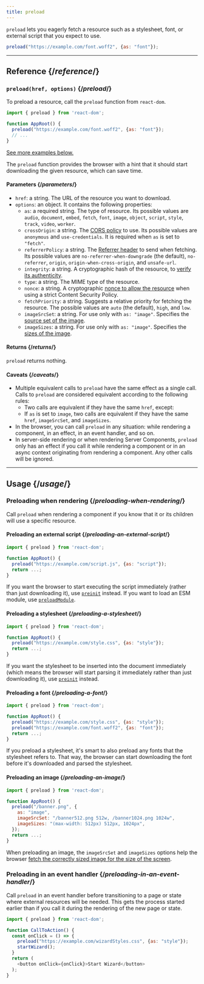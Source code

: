```yaml
---
title: preload
---
```


<Intro>

`preload` lets you eagerly fetch a resource such as a stylesheet, font, or external script that you expect to use.

```js
preload("https://example.com/font.woff2", {as: "font"});
```

</Intro>

<InlineToc />

---

## Reference {/*reference*/}

### `preload(href, options)` {/*preload*/}

To preload a resource, call the `preload` function from `react-dom`.

```js
import { preload } from 'react-dom';

function AppRoot() {
  preload("https://example.com/font.woff2", {as: "font"});
  // ...
}

```

[See more examples below.](#usage)

The `preload` function provides the browser with a hint that it should start downloading the given resource, which can save time.

#### Parameters {/*parameters*/}

* `href`: a string. The URL of the resource you want to download.
* `options`: an object. It contains the following properties:
  *  `as`: a required string. The type of resource. Its possible values are `audio`, `document`, `embed`, `fetch`, `font`, `image`, `object`, `script`, `style`, `track`, `video`, `worker`.
  *  `crossOrigin`: a string. The [CORS policy](https://developer.mozilla.org/en-US/docs/Web/HTML/Attributes/crossorigin) to use. Its possible values are `anonymous` and `use-credentials`. It is required when `as` is set to `"fetch"`.
  *  `referrerPolicy`: a string. The [Referrer header](https://developer.mozilla.org/en-US/docs/Web/HTML/Element/link#referrerpolicy) to send when fetching. Its possible values are `no-referrer-when-downgrade` (the default), `no-referrer`, `origin`, `origin-when-cross-origin`, and `unsafe-url`.
  *  `integrity`: a string. A cryptographic hash of the resource, to [verify its authenticity](https://developer.mozilla.org/en-US/docs/Web/Security/Subresource_Integrity).
  *  `type`: a string. The MIME type of the resource.
  *  `nonce`: a string. A cryptographic [nonce to allow the resource](https://developer.mozilla.org/en-US/docs/Web/HTML/Global_attributes/nonce) when using a strict Content Security Policy. 
  *  `fetchPriority`: a string. Suggests a relative priority for fetching the resource. The possible values are `auto` (the default), `high`, and `low`.
  *  `imageSrcSet`: a string. For use only with `as: "image"`. Specifies the [source set of the image](https://developer.mozilla.org/en-US/docs/Learn/HTML/Multimedia_and_embedding/Responsive_images).
  *  `imageSizes`: a string. For use only with `as: "image"`. Specifies the [sizes of the image](https://developer.mozilla.org/en-US/docs/Learn/HTML/Multimedia_and_embedding/Responsive_images).



#### Returns {/*returns*/}

`preload` returns nothing.

#### Caveats {/*caveats*/}

* Multiple equivalent calls to `preload` have the same effect as a single call. Calls to `preload` are considered equivalent according to the following rules:
  * Two calls are equivalent if they have the same `href`, except:
  * If `as` is set to `image`, two calls are equivalent if they have the same `href`, `imageSrcSet`, and `imageSizes`.
* In the browser, you can call `preload` in any situation: while rendering a component, in an effect, in an event handler, and so on.
* In server-side rendering or when rendering Server Components, `preload` only has an effect if you call it while rendering a component or in an async context originating from rendering a component. Any other calls will be ignored.

---

## Usage {/*usage*/}

### Preloading when rendering {/*preloading-when-rendering*/}

Call `preload` when rendering a component if you know that it or its children will use a specific resource.

<Recipes titleText="Examples of preloading">

#### Preloading an external script {/*preloading-an-external-script*/}

```js
import { preload } from 'react-dom';

function AppRoot() {
  preload("https://example.com/script.js", {as: "script"});
  return ...;
}
```

If you want the browser to start executing the script immediately (rather than just downloading it), use [`preinit`](/reference/react-dom/preinit) instead. If you want to load an ESM module, use [`preloadModule`](/reference/react-dom/preloadModule).

<Solution />

#### Preloading a stylesheet {/*preloading-a-stylesheet*/}

```js
import { preload } from 'react-dom';

function AppRoot() {
  preload("https://example.com/style.css", {as: "style"});
  return ...;
}
```

If you want the stylesheet to be inserted into the document immediately (which means the browser will start parsing it immediately rather than just downloading it), use [`preinit`](/reference/react-dom/preinit) instead.

<Solution />

#### Preloading a font {/*preloading-a-font*/}

```js
import { preload } from 'react-dom';

function AppRoot() {
  preload("https://example.com/style.css", {as: "style"});
  preload("https://example.com/font.woff2", {as: "font"});
  return ...;
}
```

If you preload a stylesheet, it's smart to also preload any fonts that the stylesheet refers to. That way, the browser can start downloading the font before it's downloaded and parsed the stylesheet.

<Solution />

#### Preloading an image {/*preloading-an-image*/}

```js
import { preload } from 'react-dom';

function AppRoot() {
  preload("/banner.png", {
    as: "image",
    imageSrcSet: "/banner512.png 512w, /banner1024.png 1024w",
    imageSizes: "(max-width: 512px) 512px, 1024px",
  });
  return ...;
}
```

When preloading an image, the `imageSrcSet` and `imageSizes` options help the browser [fetch the correctly sized image for the size of the screen]((https://developer.mozilla.org/en-US/docs/Learn/HTML/Multimedia_and_embedding/Responsive_images)).

<Solution />

</Recipes>

### Preloading in an event handler {/*preloading-in-an-event-handler*/}

Call `preload` in an event handler before transitioning to a page or state where external resources will be needed. This gets the process started earlier than if you call it during the rendering of the new page or state.

```js
import { preload } from 'react-dom';

function CallToAction() {
  const onClick = () => {
    preload("https://example.com/wizardStyles.css", {as: "style"});
    startWizard();
  }
  return (
    <button onClick={onClick}>Start Wizard</button>
  );
}
```
